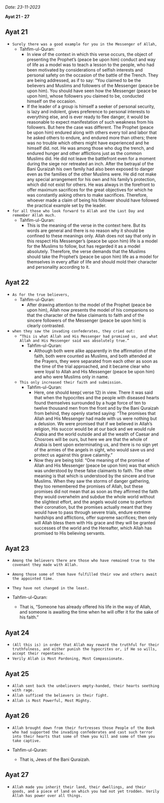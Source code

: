 *Date: 23-11-2023*

**Ayat 21 - 27**

## Ayat 21

- `Surely there was a good example for you in the Messenger of Allah,`
  - Tahfim-ul-Quran:
    - In view of the context in which this verse occurs, the object of presenting the Prophet’s (peace be upon him) conduct and way of life as a model was to teach a lesson to the people, who had been motivated by considerations of selfish interests and personal safety on the occasion of the battle of the Trench. They are being addressed, as if to say: “You claimed to be the believers and Muslims and followers of the Messenger (peace be upon him). You should have seen how the Messenger (peace be upon him), whose followers you claimed to be, conducted himself on the occasion. 
    - If the leader of a group is himself a seeker of personal security, is lazy and indolent, gives preference to personal interests to everything else, and is ever ready to flee danger, it would be reasonable to expect manifestation of such weakness from his followers. But here the case was different. The Prophet (peace be upon him) endured along with others every toil and labor that he asked others to endure, and endured more than others; there was no trouble which others might have experienced and he himself did. not. He was among those who dug the trench, and endured hunger and other afflictions just as the common Muslims did. He did not leave the battlefront even for a moment during the siege nor retreated an inch. After the betrayal of the Bani Quraizah his own family had also been exposed to danger even as the families of the other Muslims were. He did not make any special arrangement for his own and his family’s protection, which did not exist for others. He was always in the forefront to offer maximum sacrifices for the great objectives for which he was constantly asking others to make sacrifices. Therefore, whoever made a claim of being his follower should have followed the practical example set by the leader.
- `for all those who look forward to Allah and the Last Day and remember Allah much.`
  - Tahfim-ul-Quran:
    - This is the meaning of the verse in the context here. But its words are general and there is no reason why it should be confined to these meanings only. Allah does not say that only in this respect His Messenger’s (peace be upon him) life is a model for the Muslims to follow, but has regarded it as a model absolutely. Therefore, the verse demands that the Muslims should take the Prophet’s (peace be upon him) life as a model for themselves in every affair of life and should mold their character and personality according to it.

## Ayat 22

- `As for the true believers,`
  - Tahfim-ul-Quran:
    - After drawing attention to the model of the Prophet (peace be upon him), Allah now presents the model of his companions so that the character of the false claimants to faith and of the sincere followers of the Messenger (peace be upon him) is clearly contrasted.
- `when they saw the invading confederates, they cried out:`
  - `“This is what Allah and His Messenger had promised us, and what Allah and His Messenger said was absolutely true.”`
    - Tahfim-ul-Quran:
      - Although both were alike apparently in the affirmation of the faith, both were counted as Muslims, and both attended at the Prayers, they were separated from each other as soon as the time of the trial approached, and it became clear who were loyal to Allah and His Messenger (peace be upon him) and who were Muslims only in name.
  - `This only increased their faith and submission.`
    - Tahfim-ul-Quran:
      - Here, one should keep( verse 12) in view. There it was said that when the hypocrites and the people with diseased hearts found themselves surrounded by a huge force of ten to twelve thousand men from the front and by the Bani Quraizah from behind, they openly started saying: “The promises that Allah and His Messenger had made with us were nothing but a delusion. We were promised that if we believed in Allah’s religion, His succor would be at our back and we would rule Arabia and the world outside and all the wealth of Caesar and Chosroes will be ours, but here we are that the whole of Arabia is bent upon exterminating us, and there is no sign yet of the armies of the angels in sight, who would save us and protect us against this grave calamity.”
      - Now they are being told: “One meaning of the promise of Allah and His Messenger (peace be upon him) was that which was understood by these false claimants to faith. The other meaning is that which is understood by the sincere and true Muslims. When they saw the storms of danger gathering, they too remembered the promises of Allah, but these promises did not mean that as soon as they affirmed the faith they would overwhelm and subdue the whole world without the slightest effort, and the angels would come to perform their coronation, but the promises actually meant that they would have to pass through severe trials, endure extreme hardships and afflictions, offer supreme sacrifices; then only will Allah bless them with His grace and they will be granted successes of the world and the Hereafter, which Allah has promised to His believing servants.


## Ayat 23

- `Among the believers there are those who have remained true to the covenant they made with Allah.`
- `Among those some of them have fulfilled their vow and others await the appointed time.`
- `They have not changed in the least.`

- Tahfim-ul-Quran:
  - That is, “Someone has already offered his life in the way of Allah, and someone is awaiting the time when he will offer it for the sake of his faith.”


## Ayat 24

- `(All this is) in order that Allah may reward the truthful for their truthfulness, and either punish the hypocrites or, if He so wills, accept their repentance.`
- `Verily Allah is Most Pardoning, Most Compassionate.`

## Ayat 25

- `Allah sent back the unbelievers empty-handed, their hearts seething with rage.`
- `Allah sufficed the believers in their fight.`
- `Allah is Most Powerful, Most Mighty.`

## Ayat 26

- `Allah brought down from their fortresses those People of the Book who had supported the invading confederates and cast such terror into their hearts that some of them you kill and some of them you take captive.`

- Tahfim-ul-Quran:
  - That is, Jews of the Bani Quraizah.

## Ayat 27

- `Allah made you inherit their land, their dwellings, and their goods, and a piece of land on which you had not yet trodden. Verily Allah has power over all things.`